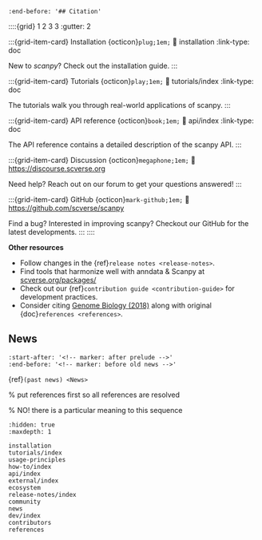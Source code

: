 ```{include} ../README.md
:end-before: '## Citation'
```

::::{grid} 1 2 3 3
:gutter: 2

:::{grid-item-card} Installation {octicon}`plug;1em;`
:link: installation
:link-type: doc

New to *scanpy*? Check out the installation guide.
:::

:::{grid-item-card} Tutorials {octicon}`play;1em;`
:link: tutorials/index
:link-type: doc

The tutorials walk you through real-world applications of scanpy.
:::

:::{grid-item-card} API reference {octicon}`book;1em;`
:link: api/index
:link-type: doc

The API reference contains a detailed description of
the scanpy API.
:::

:::{grid-item-card} Discussion {octicon}`megaphone;1em;`
:link: https://discourse.scverse.org

Need help? Reach out on our forum to get your questions answered!
:::

:::{grid-item-card} GitHub {octicon}`mark-github;1em;`
:link: https://github.com/scverse/scanpy

Find a bug? Interested in improving scanpy? Checkout our GitHub for the latest developments.
:::
::::

**Other resources**

* Follow changes in the {ref}`release notes <release-notes>`.
* Find tools that harmonize well with anndata & Scanpy at [scverse.org/packages/](https://scverse.org/packages/)
* Check out our {ref}`contribution guide <contribution-guide>` for development practices.
* Consider citing [Genome Biology (2018)] along with original {doc}`references <references>`.

## News

```{include} news.md
:start-after: '<!-- marker: after prelude -->'
:end-before: '<!-- marker: before old news -->'
```

{ref}`(past news) <News>`

% put references first so all references are resolved

% NO! there is a particular meaning to this sequence

```{toctree}
:hidden: true
:maxdepth: 1

installation
tutorials/index
usage-principles
how-to/index
api/index
external/index
ecosystem
release-notes/index
community
news
dev/index
contributors
references
```

[contribution guide]: dev/index.md
[genome biology (2018)]: https://doi.org/10.1186/s13059-017-1382-0
[github]: https://github.com/scverse/scanpy
